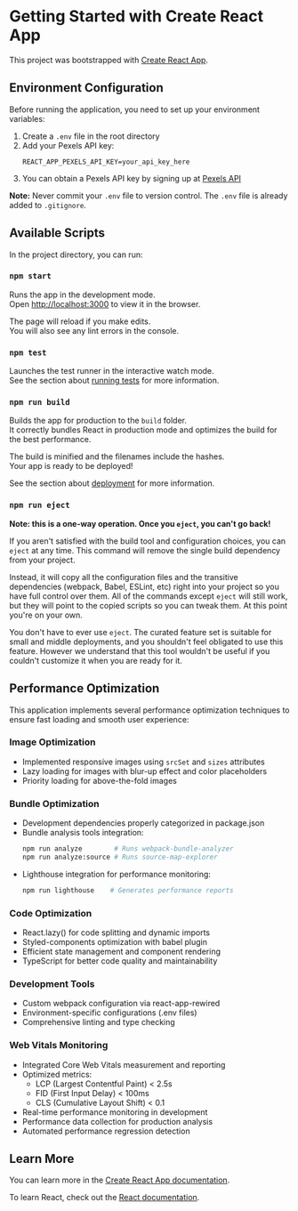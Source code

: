 # Getting Started with Create React App

This project was bootstrapped with [Create React App](https://github.com/facebook/create-react-app).

## Environment Configuration

Before running the application, you need to set up your environment variables:

1. Create a `.env` file in the root directory
2. Add your Pexels API key:
   ```
   REACT_APP_PEXELS_API_KEY=your_api_key_here
   ```
3. You can obtain a Pexels API key by signing up at [Pexels API](https://www.pexels.com/api/)

**Note:** Never commit your `.env` file to version control. The `.env` file is already added to `.gitignore`.

## Available Scripts

In the project directory, you can run:

### `npm start`

Runs the app in the development mode.\
Open [http://localhost:3000](http://localhost:3000) to view it in the browser.

The page will reload if you make edits.\
You will also see any lint errors in the console.

### `npm test`

Launches the test runner in the interactive watch mode.\
See the section about [running tests](https://facebook.github.io/create-react-app/docs/running-tests) for more information.

### `npm run build`

Builds the app for production to the `build` folder.\
It correctly bundles React in production mode and optimizes the build for the best performance.

The build is minified and the filenames include the hashes.\
Your app is ready to be deployed!

See the section about [deployment](https://facebook.github.io/create-react-app/docs/deployment) for more information.

### `npm run eject`

**Note: this is a one-way operation. Once you `eject`, you can't go back!**

If you aren't satisfied with the build tool and configuration choices, you can `eject` at any time. This command will remove the single build dependency from your project.

Instead, it will copy all the configuration files and the transitive dependencies (webpack, Babel, ESLint, etc) right into your project so you have full control over them. All of the commands except `eject` will still work, but they will point to the copied scripts so you can tweak them. At this point you're on your own.

You don't have to ever use `eject`. The curated feature set is suitable for small and middle deployments, and you shouldn't feel obligated to use this feature. However we understand that this tool wouldn't be useful if you couldn't customize it when you are ready for it.

## Performance Optimization

This application implements several performance optimization techniques to ensure fast loading and smooth user experience:

### Image Optimization
- Implemented responsive images using `srcSet` and `sizes` attributes
- Lazy loading for images with blur-up effect and color placeholders
- Priority loading for above-the-fold images

### Bundle Optimization
- Development dependencies properly categorized in package.json
- Bundle analysis tools integration:
  ```bash
  npm run analyze        # Runs webpack-bundle-analyzer
  npm run analyze:source # Runs source-map-explorer
  ```
- Lighthouse integration for performance monitoring:
  ```bash
  npm run lighthouse    # Generates performance reports
  ```

### Code Optimization
- React.lazy() for code splitting and dynamic imports
- Styled-components optimization with babel plugin
- Efficient state management and component rendering
- TypeScript for better code quality and maintainability

### Development Tools
- Custom webpack configuration via react-app-rewired
- Environment-specific configurations (.env files)
- Comprehensive linting and type checking

### Web Vitals Monitoring
- Integrated Core Web Vitals measurement and reporting
- Optimized metrics:
  - LCP (Largest Contentful Paint) < 2.5s
  - FID (First Input Delay) < 100ms
  - CLS (Cumulative Layout Shift) < 0.1
- Real-time performance monitoring in development
- Performance data collection for production analysis
- Automated performance regression detection

## Learn More

You can learn more in the [Create React App documentation](https://facebook.github.io/create-react-app/docs/getting-started).

To learn React, check out the [React documentation](https://reactjs.org/).
